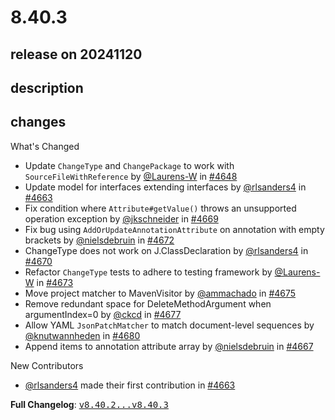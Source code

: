 # 8.40.3

## release on 20241120
## description
## changes
What's Changed

* Update <code>ChangeType</code> and <code>ChangePackage</code> to work with <code>SourceFileWithReference</code> by <a class="user-mention notranslate" data-hovercard-type="user" data-hovercard-url="/users/Laurens-W/hovercard" data-octo-click="hovercard-link-click" data-octo-dimensions="link_type:self" href="https://github.com/Laurens-W">@Laurens-W</a> in <a class="issue-link js-issue-link" data-error-text="Failed to load title" data-id="2635652785" data-permission-text="Title is private" data-url="https://github.com/openrewrite/rewrite/issues/4648" data-hovercard-type="pull_request" data-hovercard-url="/openrewrite/rewrite/pull/4648/hovercard" href="https://github.com/openrewrite/rewrite/pull/4648">#4648</a>
* Update model for interfaces extending interfaces by <a class="user-mention notranslate" data-hovercard-type="user" data-hovercard-url="/users/rlsanders4/hovercard" data-octo-click="hovercard-link-click" data-octo-dimensions="link_type:self" href="https://github.com/rlsanders4">@rlsanders4</a> in <a class="issue-link js-issue-link" data-error-text="Failed to load title" data-id="2650312470" data-permission-text="Title is private" data-url="https://github.com/openrewrite/rewrite/issues/4663" data-hovercard-type="pull_request" data-hovercard-url="/openrewrite/rewrite/pull/4663/hovercard" href="https://github.com/openrewrite/rewrite/pull/4663">#4663</a>
* Fix condition where <code>Attribute#getValue()</code> throws an unsupported operation exception by <a class="user-mention notranslate" data-hovercard-type="user" data-hovercard-url="/users/jkschneider/hovercard" data-octo-click="hovercard-link-click" data-octo-dimensions="link_type:self" href="https://github.com/jkschneider">@jkschneider</a> in <a class="issue-link js-issue-link" data-error-text="Failed to load title" data-id="2656783538" data-permission-text="Title is private" data-url="https://github.com/openrewrite/rewrite/issues/4669" data-hovercard-type="pull_request" data-hovercard-url="/openrewrite/rewrite/pull/4669/hovercard" href="https://github.com/openrewrite/rewrite/pull/4669">#4669</a>
* Fix bug using <code>AddOrUpdateAnnotationAttribute</code> on annotation with empty brackets by <a class="user-mention notranslate" data-hovercard-type="user" data-hovercard-url="/users/nielsdebruin/hovercard" data-octo-click="hovercard-link-click" data-octo-dimensions="link_type:self" href="https://github.com/nielsdebruin">@nielsdebruin</a> in <a class="issue-link js-issue-link" data-error-text="Failed to load title" data-id="2658555805" data-permission-text="Title is private" data-url="https://github.com/openrewrite/rewrite/issues/4672" data-hovercard-type="pull_request" data-hovercard-url="/openrewrite/rewrite/pull/4672/hovercard" href="https://github.com/openrewrite/rewrite/pull/4672">#4672</a>
* ChangeType does not work on J.ClassDeclaration by <a class="user-mention notranslate" data-hovercard-type="user" data-hovercard-url="/users/rlsanders4/hovercard" data-octo-click="hovercard-link-click" data-octo-dimensions="link_type:self" href="https://github.com/rlsanders4">@rlsanders4</a> in <a class="issue-link js-issue-link" data-error-text="Failed to load title" data-id="2656946721" data-permission-text="Title is private" data-url="https://github.com/openrewrite/rewrite/issues/4670" data-hovercard-type="pull_request" data-hovercard-url="/openrewrite/rewrite/pull/4670/hovercard" href="https://github.com/openrewrite/rewrite/pull/4670">#4670</a>
* Refactor <code>ChangeType</code> tests to adhere to testing framework by <a class="user-mention notranslate" data-hovercard-type="user" data-hovercard-url="/users/Laurens-W/hovercard" data-octo-click="hovercard-link-click" data-octo-dimensions="link_type:self" href="https://github.com/Laurens-W">@Laurens-W</a> in <a class="issue-link js-issue-link" data-error-text="Failed to load title" data-id="2658857018" data-permission-text="Title is private" data-url="https://github.com/openrewrite/rewrite/issues/4673" data-hovercard-type="pull_request" data-hovercard-url="/openrewrite/rewrite/pull/4673/hovercard" href="https://github.com/openrewrite/rewrite/pull/4673">#4673</a>
* Move project matcher to MavenVisitor by <a class="user-mention notranslate" data-hovercard-type="user" data-hovercard-url="/users/ammachado/hovercard" data-octo-click="hovercard-link-click" data-octo-dimensions="link_type:self" href="https://github.com/ammachado">@ammachado</a> in <a class="issue-link js-issue-link" data-error-text="Failed to load title" data-id="2659783314" data-permission-text="Title is private" data-url="https://github.com/openrewrite/rewrite/issues/4675" data-hovercard-type="pull_request" data-hovercard-url="/openrewrite/rewrite/pull/4675/hovercard" href="https://github.com/openrewrite/rewrite/pull/4675">#4675</a>
* Remove redundant space for DeleteMethodArgument when argumentIndex=0 by <a class="user-mention notranslate" data-hovercard-type="user" data-hovercard-url="/users/ckcd/hovercard" data-octo-click="hovercard-link-click" data-octo-dimensions="link_type:self" href="https://github.com/ckcd">@ckcd</a> in <a class="issue-link js-issue-link" data-error-text="Failed to load title" data-id="2661060021" data-permission-text="Title is private" data-url="https://github.com/openrewrite/rewrite/issues/4677" data-hovercard-type="pull_request" data-hovercard-url="/openrewrite/rewrite/pull/4677/hovercard" href="https://github.com/openrewrite/rewrite/pull/4677">#4677</a>
* Allow YAML <code>JsonPatchMatcher</code> to match document-level sequences by <a class="user-mention notranslate" data-hovercard-type="user" data-hovercard-url="/users/knutwannheden/hovercard" data-octo-click="hovercard-link-click" data-octo-dimensions="link_type:self" href="https://github.com/knutwannheden">@knutwannheden</a> in <a class="issue-link js-issue-link" data-error-text="Failed to load title" data-id="2667626342" data-permission-text="Title is private" data-url="https://github.com/openrewrite/rewrite/issues/4680" data-hovercard-type="pull_request" data-hovercard-url="/openrewrite/rewrite/pull/4680/hovercard" href="https://github.com/openrewrite/rewrite/pull/4680">#4680</a>
* Append items to annotation attribute array by <a class="user-mention notranslate" data-hovercard-type="user" data-hovercard-url="/users/nielsdebruin/hovercard" data-octo-click="hovercard-link-click" data-octo-dimensions="link_type:self" href="https://github.com/nielsdebruin">@nielsdebruin</a> in <a class="issue-link js-issue-link" data-error-text="Failed to load title" data-id="2655582674" data-permission-text="Title is private" data-url="https://github.com/openrewrite/rewrite/issues/4667" data-hovercard-type="pull_request" data-hovercard-url="/openrewrite/rewrite/pull/4667/hovercard" href="https://github.com/openrewrite/rewrite/pull/4667">#4667</a>

New Contributors

* <a class="user-mention notranslate" data-hovercard-type="user" data-hovercard-url="/users/rlsanders4/hovercard" data-octo-click="hovercard-link-click" data-octo-dimensions="link_type:self" href="https://github.com/rlsanders4">@rlsanders4</a> made their first contribution in <a class="issue-link js-issue-link" data-error-text="Failed to load title" data-id="2650312470" data-permission-text="Title is private" data-url="https://github.com/openrewrite/rewrite/issues/4663" data-hovercard-type="pull_request" data-hovercard-url="/openrewrite/rewrite/pull/4663/hovercard" href="https://github.com/openrewrite/rewrite/pull/4663">#4663</a>

<strong>Full Changelog</strong>: <a class="commit-link" href="https://github.com/openrewrite/rewrite/compare/v8.40.2...v8.40.3"><tt>v8.40.2...v8.40.3</tt></a>

